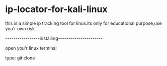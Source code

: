 # ip-locator-for-kali-linux
this is a simple ip tracking tool for linux.its only for educational purpose,use you'r own risk

-----------------installing----------------------

open you'r linux terminal 

type: git clone
